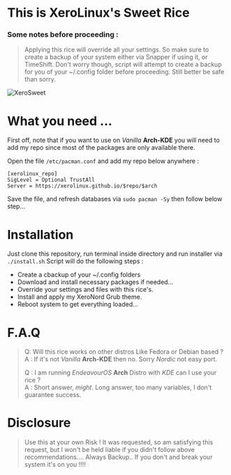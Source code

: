 # This is XeroLinux's Sweet Rice

### Some notes before proceeding :

> Applying this rice will override all your settings. So make sure to create a backup of your system either via Snapper if using it, or TimeShift. Don't worry though, script will attempt to create a backup for you of your ~/.config folder before proceeding. Still better be safe than sorry.

![XeroSweet](https://i.imgur.com/qRm0ooD.jpg)

# What you need ...

First off, note that if you want to use on *Vanilla* **Arch-KDE** you will need to add my repo since most of the packages are only available there.

Open the file `/etc/pacman.conf` and add my repo below anywhere :

```
[xerolinux_repo]
SigLevel = Optional TrustAll
Server = https://xerolinux.github.io/$repo/$arch
```
Save the file, and refresh databases via `sudo pacman -Sy` then follow below step...

# Installation

Just clone this repository, run terminal inside directory and run installer via `./install.sh` Script will do the following steps :

- Create a cbackup of your ~/.config folders
- Download and install necessary packages if needed...
- Override your settings and files with this rice's.
- Install and apply my XeroNord Grub theme.
- Reboot system to get everything loaded... 

# F.A.Q

> Q: Will this rice works on other distros Like Fedora or Debian based ?<br />
> A : If it's not *Vanilla* **Arch-KDE** then no. Sorry *Nordic* not easy port.
>
> Q : I am running *EndeavourOS* **Arch** Distro with *KDE* can I use your rice ?<br />
> A : Short answer, *might*. Long answer, too many variables, I don't guarantee success.

# Disclosure

> Use this at your own Risk ! It was requested, so am satisfying this request, but I won't be held liable if you didn't follow above recommendations.... Always Backup.. If you don't and break your system it's on you !!!!
